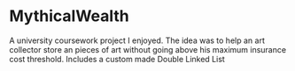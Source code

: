 # MythicalWealth
A university coursework project I enjoyed. The idea was to help an art collector store an pieces of art without going above his maximum insurance cost threshold. Includes a custom made Double Linked List
